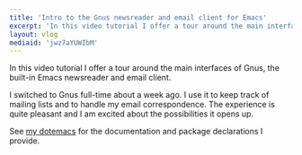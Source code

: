 ```yaml
---
title: 'Intro to the Gnus newsreader and email client for Emacs'
excerpt: 'In this video tutorial I offer a tour around the main interfaces of Gnus, the built-in Emacs newsreader and email client.'
layout: vlog
mediaid: 'jwz7aYUWIbM'
---
```


In this video tutorial I offer a tour around the main interfaces of
Gnus, the built-in Emacs newsreader and email client.

I switched to Gnus full-time about a week ago.  I use it to keep track
of mailing lists and to handle my email correspondence.  The experience
is quite pleasant and I am excited about the possibilities it opens up.

See [my dotemacs](https://protesilaos.com/emacs/dotemacs) for the
documentation and package declarations I provide.
